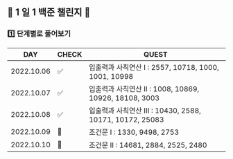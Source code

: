 ## :calendar: 1 일 1 백준 챌린지 :calendar:
### :one: 단계별로 풀어보기
| DAY | CHECK | QUEST |
| --- | ----- | ----- |
| 2022.10.06 | :white_check_mark: | 입출력과 사칙연산 I : 2557, 10718, 1000, 1001, 10998 |
| 2022.10.07 | :white_check_mark: | 입출력과 사칙연산 II : 1008, 10869, 10926, 18108, 3003 |
| 2022.10.08 | :white_check_mark: | 입출력과 사칙연산 III : 10430, 2588, 10171, 10172, 25083 |
| 2022.10.09 | :black_square_button: | 조건문 I : 1330, 9498, 2753 |
| 2022.10.10 | :black_square_button: | 조건문 II : 14681, 2884, 2525, 2480 |
